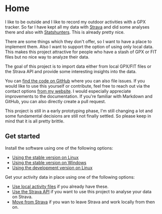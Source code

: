 # Home

I like to be outside and I like to record my outdoor activities with a GPX tracker. So far I have kept all my data with [Strava](https://strava.com/) and did some analyses there and also with [Statshunters](https://statshunters.com/). This is already pretty nice.

There are some things which they don't offer, so I want to have a place to implement them. Also I want to support the option of using only local data. This makes this project attractive for people who have a stash of GPX or FIT files but no nice way to analyze their data.

The goal of this project is to import data either from local GPX/FIT files or the Strava API and provide some interesting insights into the data.

You can [find the code on GitHub](https://github.com/martin-ueding/geo-activity-playground) where you can also file issues. If you would like to use this yourself or contribute, feel free to reach out via the contact options [from my website](https://martin-ueding.de/). I would especially appreciate improvements to the documentation. If you're familiar with Markdown and GitHub, you can also directly create a pull request.

This project is still in a early prototyping phase, I'm still changing a lot and some fundamental decisions are still not finally settled. So please keep in mind that it is all pretty brittle.

## Get started

Install the software using one of the following options:

- [Using the stable version on Linux](getting-started/installing-stable-on-linux.md)
- [Using the stable version on Windows](getting-started/installing-stable-on-windows.md)
- [Using the development version on Linux](getting-started/installing-git-on-linux.md)

Get your activity data in place using one of the following options:

- [Use local activity files](getting-started/using-activity-files.md) if you already have these.
- [Use the Strava API](getting-started/using-strava-api.md) if you want to use this project to analyse your data on Strava.
- [Move from Strava](getting-started/moving-from-strava.md) if you wan to leave Strava and work locally from then on.

